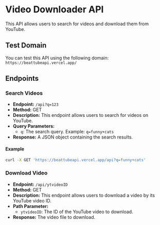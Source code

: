 # Video Downloader API

This API allows users to search for videos and download them from YouTube.

## Test Domain

You can test this API using the following domain: `https://beattubeapi.vercel.app/`

## Endpoints

### Search Videos

- **Endpoint:** `/api?q=123`
- **Method:** GET
- **Description:** This endpoint allows users to search for videos on YouTube.
- **Query Parameters:**
  - `q`: The search query. Example: `q=funny+cats`
- **Response:** A JSON object containing the search results.

#### Example

```bash
curl -X GET 'https://beattubeapi.vercel.app/api?q=funny+cats'


```
### Download Video

- **Endpoint:** `/api/ytvideoID`
- **Method:** GET
- **Description:** This endpoint allows users to download a video by its YouTube video ID.
- **Path Parameter:**
  - `ytvideoID`: The ID of the YouTube video to download.
- **Response:** The video file to download.


